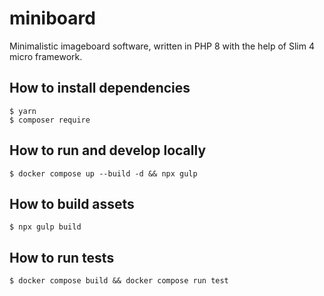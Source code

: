 # miniboard

Minimalistic imageboard software, written in PHP 8 with the help of Slim 4 micro framework.

## How to install dependencies
`$ yarn`  
`$ composer require`

## How to run and develop locally
`$ docker compose up --build -d && npx gulp`

## How to build assets
`$ npx gulp build`

## How to run tests
`$ docker compose build && docker compose run test`
